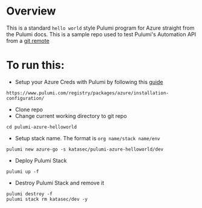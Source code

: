 # Overview

This is a standard `hello world` style Pulumi program for Azure straight from the Pulumi docs. This is a sample repo used to test Pulumi's Automation API from a [git remote ](https://github.com/pulumi/automation-api-examples/tree/main/go/git_repo_program)

# To run this:

- Setup your Azure Creds with Pulumi by following this [guide](https://www.pulumi.com/registry/packages/azure/installation-configuration/)
```
https://www.pulumi.com/registry/packages/azure/installation-configuration/
```

- Clone repo
- Change current working directory to git repo
```
cd pulumi-azure-helloworld
```
- Setup stack name. The format is `org name/stack name/env`
```
pulumi new azure-go -s katasec/pulumi-azure-helloworld/dev
```

- Deploy Pulumi Stack
``` 
pulumi up -f
```

- Destroy Pulumi Stack and remove it
```
pulumi destroy -f
pulumi stack rm katasec/dev -y
```

